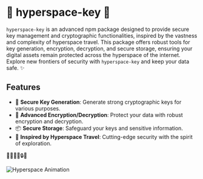 # 🚀 hyperspace-key 🚀

`hyperspace-key` is an advanced npm package designed to provide secure key management and cryptographic functionalities, inspired by the vastness and complexity of hyperspace travel. This package offers robust tools for key generation, encryption, decryption, and secure storage, ensuring your digital assets remain protected across the hyperspace of the internet. Explore new frontiers of security with `hyperspace-key` and keep your data safe. ✨

## Features

- 🔑 **Secure Key Generation**: Generate strong cryptographic keys for various purposes.
- 🔐 **Advanced Encryption/Decryption**: Protect your data with robust encryption and decryption.
- 📦 **Secure Storage**: Safeguard your keys and sensitive information.
- 🌌 **Inspired by Hyperspace Travel**: Cutting-edge security with the spirit of exploration.

🔑✨🚀💫🔒🌠

![Hyperspace Animation](https://media.giphy.com/media/l4FGzQydy7WC9M6Na/giphy.gif)
